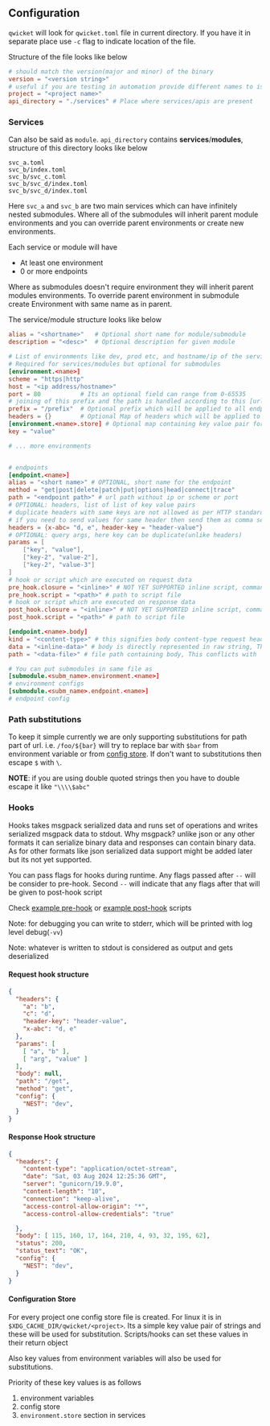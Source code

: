 ## Configuration

`qwicket` will look for `qwicket.toml` file in current directory. If you have it in separate place use `-c` flag to indicate location of the file.

Structure of the file looks like below
```toml
# should match the version(major and minor) of the binary
version = "<version string>"
# useful if you are testing in automation provide different names to isolate configs
project = "<project name>"
api_directory = "./services" # Place where services/apis are present
```

### Services

Can also be said as `module`.
`api_directory` contains **services**/**modules**, structure of this directory looks like below
```
svc_a.toml
svc_b/index.toml
svc_b/svc_c.toml
svc_b/svc_d/index.toml
svc_b/svc_d/index.toml
```
Here `svc_a` and `svc_b` are two main services which can have infinitely nested submodules.
Where all of the submodules will inherit parent module environments and you can override
parent environments or create new environments.

Each service or module will have

- At least one environment
- 0 or more endpoints

Where as submodules doesn't require environment they will inherit parent modules environments.
To override parent environment in submodule create Environment with same name as in parent.

The service/module structure looks like below
```toml
alias = "<shortname>"   # Optional short name for module/submodule
description = "<desc>"  # Optional description for given module

# List of environments like dev, prod etc, and hostname/ip of the service
# Required for services/modules but optional for submodules
[environment.<name>]
scheme = "https|http"
host = "<ip address/hostname>"
port = 80           # Its an optional field can range from 0-65535
# joining of this prefix and the path is handled according to this [url.join](https://docs.rs/url/2.5.4/url/struct.Url.html#method.join)
prefix = "/prefix"  # Optional prefix which will be applied to all endpoints path under this module/submodule,
headers = {}        # Optional Map of headers which will be applied to all endpoints, headers in endpoints can override these values
[environment.<name>.store] # Optional map containing key value pair for substitutions
key = "value"

# ... more environments


# endpoints
[endpoint.<name>]
alias = "<short name>" # OPTIONAL, short name for the endpoint
method = "get|post|delete|patch|put|options|head|connect|trace"
path = "<endpoint path>" # url path without ip or scheme or port
# OPTIONAL: headers, list of list of key value pairs
# duplicate headers with same keys are not allowed as per HTTP standards
# if you need to send values for same header then send them as comma separated
headers = {x-abc= "d, e", header-key = "header-value"}
# OPTIONAL: query args, here key can be duplicate(unlike headers)
params = [
    ["key", "value"],
    ["key-2", "value-2"],
    ["key-2", "value-3"]
]
# hook or script which are executed on request data
pre_hook.closure = "<inline>" # NOT YET SUPPORTED inline script, commands are directly written in string, conflicts with script
pre_hook.script = "<path>" # path to script file
# hook or script which are executed on response data
post_hook.closure = "<inline>" # NOT YET SUPPORTED inline script, commands are directly written in string, conflicts with script
post_hook.script = "<path>" # path to script file

[endpoint.<name>.body]
kind = "<content-type>" # this signifies body content-type request headers will be set with given Content-Type
data = "<inline-data>" # body is directly represented in raw string, This conflicts with `path`
path = "<data-file>" # file path containing body, This conflicts with `data`

# You can put submodules in same file as
[submodule.<subm_name>.environment.<name>]
# environment configs
[submodule.<subm_name>.endpoint.<name>]
# endpoint config
```

### Path substitutions

To keep it simple currently we are only supporting substitutions for path part of url.
i.e. `/foo/${bar}` will try to replace bar with `$bar` from environment variable or from [config store](#configuration-store).
If don't want to substitutions then escape `$` with `\`.

**NOTE**: if you are using double quoted strings then you have to double escape it like `"\\\\$abc"`

### Hooks

Hooks takes msgpack serialized data and runs set of operations and writes serialized msgpack data to stdout.
Why msgpack? unlike json or any other formats it can serialize binary data and responses can contain binary data.
As for other formats like json serialized data support might be added later but its not yet supported.

You can pass flags for hooks during runtime. Any flags passed after `--` will be consider to pre-hook.
Second `--` will indicate that any flags after that will be given to post-hook script

Check [example pre-hook](./example-prehook.nu) or [example post-hook](./example-posthook.nu) scripts

Note: for debugging you can write to stderr, which will be printed with log level debug(`-vv`)

Note: whatever is written to stdout is considered as output and gets deserialized

#### Request hook structure
```json
{
  "headers": {
    "a": "b",
    "c": "d",
    "header-key": "header-value",
    "x-abc": "d, e"
  },
  "params": [
    [ "a", "b" ],
    [ "arg", "value" ]
  ],
  "body": null,
  "path": "/get",
  "method": "get",
  "config": {
    "NEST": "dev",
  }
}
```

#### Response Hook structure
```json
{
  "headers": {
    "content-type": "application/octet-stream",
    "date": "Sat, 03 Aug 2024 12:25:36 GMT",
    "server": "gunicorn/19.9.0",
    "content-length": "10",
    "connection": "keep-alive",
    "access-control-allow-origin": "*",
    "access-control-allow-credentials": "true"

  },
  "body": [ 115, 160, 17, 164, 210, 4, 93, 32, 195, 62],
  "status": 200,
  "status_text": "OK",
  "config": {
    "NEST": "dev",
  }
}
```

#### Configuration Store

For every project one config store file is created. For linux it is in `$XDG_CACHE_DIR/qwicket/<project>`.
Its a simple key value pair of strings and these will be used for substitution. Scripts/hooks can set these values
in their return object

Also key values from environment variables will also be used for substitutions.

Priority of these key values is as follows
1. environment variables
2. config store
3. `environment.store` section in services
